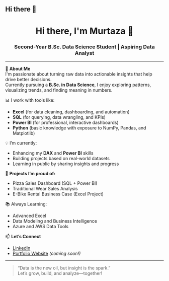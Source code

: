 ## Hi there 👋

<!--
**mr-murzo/mr-murzo** is a ✨ _special_ ✨ repository because its `README.md` (this file) appears on your GitHub profile.

Here are some ideas to get you started:

- 🔭 I’m currently working on ...
- 🌱 I’m currently learning ...
- 👯 I’m looking to collaborate on ...
- 🤔 I’m looking for help with ...
- 💬 Ask me about ...
- 📫 How to reach me: ...
- 😄 Pronouns: ...
- ⚡ Fun fact: ...
-->

<h1 align="center">Hi there, I'm Murtaza 👋</h1>
<h3 align="center">Second-Year B.Sc. Data Science Student | Aspiring Data Analyst</h3>

---

🎯 **About Me**  
I'm passionate about turning raw data into actionable insights that help drive better decisions.  
Currently pursuing a **B.Sc. in Data Science**, I enjoy exploring patterns, visualizing trends, and finding meaning in numbers.

📊 I work with tools like:
- **Excel** (for data cleaning, dashboarding, and automation)
- **SQL** (for querying, data wrangling, and KPIs)
- **Power BI** (for professional, interactive dashboards)
- **Python** (basic knowledge with exposure to NumPy, Pandas, and Matplotlib)

💡 I’m currently:
- Enhancing my **DAX** and **Power BI** skills
- Building projects based on real-world datasets
- Learning in public by sharing insights and progress

📌 **Projects I’m proud of:**
- Pizza Sales Dashboard (SQL + Power BI)
- Traditional Wear Sales Analysis
- E-Bike Rental Business Case (Excel Project)

📚 Always Learning:
- Advanced Excel
- Data Modeling and Business Intelligence
- Azure and AWS Data Tools

📫 **Let’s Connect**
- [LinkedIn](https://www.linkedin.com/in/your-link-here)  
- [Portfolio Website](https://your-site-if-any.com) *(coming soon!)*

---

> “Data is the new oil, but insight is the spark.”  
Let’s grow, build, and analyze—together!
